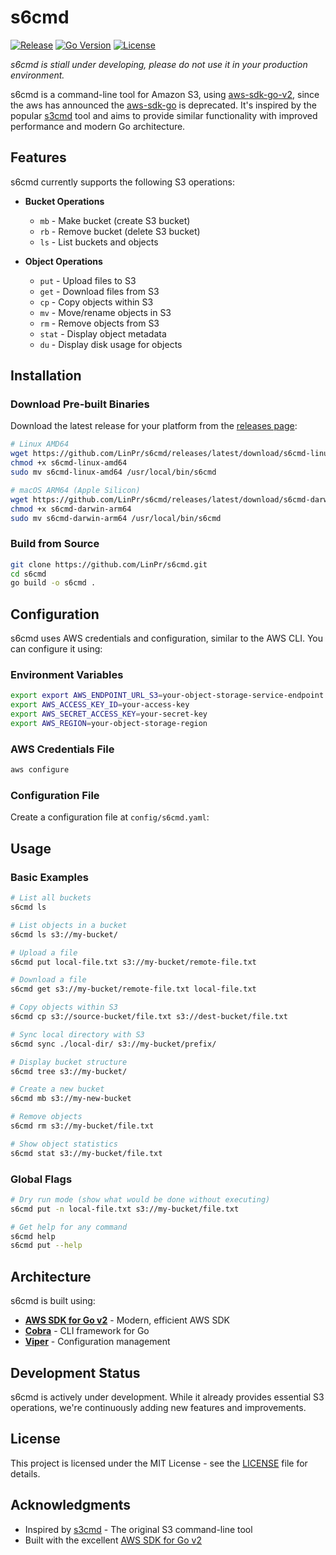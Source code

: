 # s6cmd

[![Release](https://img.shields.io/github/v/release/LinPr/s6cmd)](https://github.com/LinPr/s6cmd/releases)
[![Go Version](https://img.shields.io/github/go-mod/go-version/LinPr/s6cmd)](https://golang.org/)
[![License](https://img.shields.io/github/license/LinPr/s6cmd)](LICENSE)

*s6cmd is stiall under developing, please do not use it in your production environment.*

s6cmd is a command-line tool for Amazon S3, using [aws-sdk-go-v2](https://github.com/aws/aws-sdk-go-v2), since the aws has announced the [aws-sdk-go](https://github.com/aws/aws-sdk-go) is deprecated. It's inspired by the popular [s3cmd](https://s3tools.org/s3cmd) tool and aims to provide similar functionality with improved performance and modern Go architecture.

## Features

s6cmd currently supports the following S3 operations:

- **Bucket Operations**
  - `mb` - Make bucket (create S3 bucket)
  - `rb` - Remove bucket (delete S3 bucket)
  - `ls` - List buckets and objects

- **Object Operations**
  - `put` - Upload files to S3
  - `get` - Download files from S3
  - `cp` - Copy objects within S3
  - `mv` - Move/rename objects in S3
  - `rm` - Remove objects from S3
  - `stat` - Display object metadata
  - `du` - Display disk usage for objects



## Installation

### Download Pre-built Binaries

Download the latest release for your platform from the [releases page](https://github.com/LinPr/s6cmd/releases):

```bash
# Linux AMD64
wget https://github.com/LinPr/s6cmd/releases/latest/download/s6cmd-linux-amd64
chmod +x s6cmd-linux-amd64
sudo mv s6cmd-linux-amd64 /usr/local/bin/s6cmd

# macOS ARM64 (Apple Silicon)
wget https://github.com/LinPr/s6cmd/releases/latest/download/s6cmd-darwin-arm64
chmod +x s6cmd-darwin-arm64
sudo mv s6cmd-darwin-arm64 /usr/local/bin/s6cmd
```

### Build from Source

```bash
git clone https://github.com/LinPr/s6cmd.git
cd s6cmd
go build -o s6cmd .
```

## Configuration

s6cmd uses AWS credentials and configuration, similar to the AWS CLI. You can configure it using:

### Environment Variables
```bash
export export AWS_ENDPOINT_URL_S3=your-object-storage-service-endpoint
export AWS_ACCESS_KEY_ID=your-access-key
export AWS_SECRET_ACCESS_KEY=your-secret-key
export AWS_REGION=your-object-storage-region
```

### AWS Credentials File
```bash
aws configure
```

### Configuration File
Create a configuration file at `config/s6cmd.yaml`:



##  Usage

### Basic Examples

```bash
# List all buckets
s6cmd ls

# List objects in a bucket
s6cmd ls s3://my-bucket/

# Upload a file
s6cmd put local-file.txt s3://my-bucket/remote-file.txt

# Download a file
s6cmd get s3://my-bucket/remote-file.txt local-file.txt

# Copy objects within S3
s6cmd cp s3://source-bucket/file.txt s3://dest-bucket/file.txt

# Sync local directory with S3
s6cmd sync ./local-dir/ s3://my-bucket/prefix/

# Display bucket structure
s6cmd tree s3://my-bucket/

# Create a new bucket
s6cmd mb s3://my-new-bucket

# Remove objects
s6cmd rm s3://my-bucket/file.txt

# Show object statistics
s6cmd stat s3://my-bucket/file.txt
```

### Global Flags

```bash
# Dry run mode (show what would be done without executing)
s6cmd put -n local-file.txt s3://my-bucket/file.txt

# Get help for any command
s6cmd help
s6cmd put --help
```

## Architecture

s6cmd is built using:

- **[AWS SDK for Go v2](https://github.com/aws/aws-sdk-go-v2)** - Modern, efficient AWS SDK
- **[Cobra](https://github.com/spf13/cobra)** - CLI framework for Go
- **[Viper](https://github.com/spf13/viper)** - Configuration management


## Development Status

s6cmd is actively under development. While it already provides essential S3 operations, we're continuously adding new features and improvements.



##  License

This project is licensed under the MIT License - see the [LICENSE](LICENSE) file for details.

##  Acknowledgments

- Inspired by [s3cmd](https://s3tools.org/s3cmd) - The original S3 command-line tool
- Built with the excellent [AWS SDK for Go v2](https://github.com/aws/aws-sdk-go-v2)


